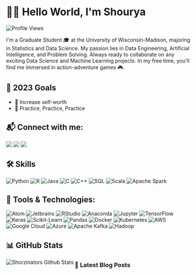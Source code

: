 # 👋🔥 Hello World, I'm Shourya

![Profile Views](https://komarev.com/ghpvc/?username=shorzinator&color=blueviolet)

I'm a Graduate Student 🎓 at the University of Wisconsin-Madison, majoring in Statistics and Data Science. My passion lies in Data Engineering, Artificial Intelligence, and Problem Solving. Always ready to collaborate on any exciting Data Science and Machine Learning projects. In my free time, you'll find me immersed in action-adventure games 🎮.

## 🚀 2023 Goals
- 🤝 Increase self-worth
- 🌟 Practice, Practice, Practice

## 📬 Connect with me:
<a href="https://www.linkedin.com/in/shm5"><img src="https://img.shields.io/badge/-LinkedIn-blue?style=flat&logo=Linkedin&logoColor=white"></a>
<a href="https://www.instagram.com/shorzinator"><img src="https://img.shields.io/badge/-Instagram-E4405F?style=flat&logo=Instagram&logoColor=white"></a>
<a href="mailto:smaheshwari7@wisc.edu"><img src="https://img.shields.io/badge/-Gmail-D14836?style=flat&logo=Gmail&logoColor=white"></a>

## 🛠️ Skills
<p>
  <img alt="Python" src="https://img.shields.io/badge/-Python-3776AB?style=flat&logo=python&logoColor=white"/>
  <img alt="R" src="https://img.shields.io/badge/-R-276DC3?style=flat&logo=r&logoColor=white"/>
  <img alt="Java" src="https://img.shields.io/badge/-Java-007396?style=flat&logo=java&logoColor=white"/>
  <img alt="C" src="https://img.shields.io/badge/-C-A8B9CC?style=flat&logo=c&logoColor=white"/>
  <img alt="C++" src="https://img.shields.io/badge/-C++-00599C?style=flat&logo=c%2B%2B&logoColor=white"/>
  <img alt="SQL" src="https://img.shields.io/badge/-SQL-4479A1?style=flat&logo=MySQL&logoColor=white"/>
  <img alt="Scala" src="https://img.shields.io/badge/-Scala-DC322F?style=flat&logo=scala&logoColor=white"/>
  <img alt="Apache Spark" src="https://img.shields.io/badge/-Apache_Spark-E25A1C?style=flat&logo=apache-spark&logoColor=white"/>
</p>

## 🧰 Tools & Technologies:
<p>
  <img alt="Atom" src="https://img.shields.io/badge/-Atom-66595C?style=flat&logo=atom&logoColor=white"/>
  <img alt="Jetbrains" src="https://img.shields.io/badge/-Jetbrains-000000?style=flat&logo=jetbrains&logoColor=white"/>
  <img alt="RStudio" src="https://img.shields.io/badge/-RStudio-75AADB?style=flat&logo=rstudio&logoColor=white"/>
  <img alt="Anaconda" src="https://img.shields.io/badge/-Anaconda-44A833?style=flat&logo=anaconda&logoColor=white"/>
  <img alt="Jupyter" src="https://img.shields.io/badge/-Jupyter-F37626?style=flat&logo=Jupyter&logoColor=white"/>
  <img alt="TensorFlow" src="https://img.shields.io/badge/-TensorFlow-FF6F00?style=flat&logo=TensorFlow&logoColor=white"/>
  <img alt="Keras" src="https://img.shields.io/badge/-Keras-D00000?style=flat&logo=Keras&logoColor=white"/>
  <img alt="Scikit-Learn" src="https://img.shields.io/badge/-Scikit_Learn-F7931E?style=flat&logo=scikit-learn&logoColor=white"/>
  <img alt="Pandas" src="https://img.shields.io/badge/-Pandas-150458?style=flat&logo=pandas&logoColor=white"/>
  <img alt="Docker" src="https://img.shields.io/badge/-Docker-2496ED?style=flat&logo=docker&logoColor=white"/>
  <img alt="Kubernetes" src="https://img.shields.io/badge/-Kubernetes-326CE5?style=flat&logo=kubernetes&logoColor=white"/>
  <img alt="AWS" src="https://img.shields.io/badge/-AWS-232F3E?style=flat&logo=amazon-aws&logoColor=white"/>
  <img alt="Google Cloud" src="https://img.shields.io/badge/-Google_Cloud-4285F4?style=flat&logo=google-cloud&logoColor=white"/>
  <img alt="Azure" src="https://img.shields.io/badge/-Azure-0089D6?style=flat&logo=microsoft-azure&logoColor=white"/>
  <img alt="Apache Kafka" src="https://img.shields.io/badge/-Apache_Kafka-231F20?style=flat&logo=apache-kafka&logoColor=white"/>
  <img alt="Hadoop" src="https://img.shields.io/badge/-Hadoop-0F79A8?style=flat&logo=hadoop&logoColor=white"/>
</p>

## 📊 GitHub Stats
<img align="left" alt="Shorzinators Github Stats" src="https://github-readme-stats.vercel.app/api?username=shorzinator&show_icons=true&hide_border=true&theme=dark" />

### 📝 Latest Blog Posts
<!-- BLOG-POST-LIST:START -->
<!-- BLOG-POST-LIST:END -->
